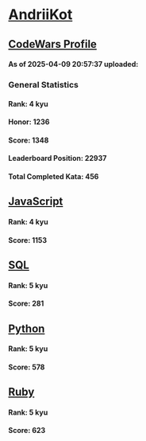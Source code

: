 # [AndriiKot](https://www.codewars.com/users/AndriiKot)

## [CodeWars Profile](https://www.codewars.com/users/AndriiKot)

#### As of 2025-04-09 20:57:37 uploaded:

### General Statistics

#### Rank: 4 kyu

#### Honor: 1236

#### Score: 1348

#### Leaderboard Position: 22937

#### Total Completed Kata: 456



## [JavaScript](https://github.com/AndriiKot/JavaScript__CodeWars)

#### Rank: 4 kyu

#### Score: 1153


## [SQL](https://github.com/AndriiKot/SQL__CodeWars)

#### Rank: 5 kyu

#### Score: 281


## [Python](https://github.com/AndriiKot/Python__CodeWars)

#### Rank: 5 kyu

#### Score: 578


## [Ruby](https://github.com/AndriiKot/Ruby__CodeWars)

#### Rank: 5 kyu

#### Score: 623

